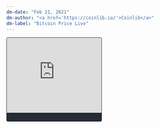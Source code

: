 ```yaml
---
dm-date: "Feb 21, 2021"
dm-author: "<a href='https://coinlib.io/'>Coinlib</a>"
dm-label: "Bitcoin Price Live"
---
```


<div style="width: 250px; height:220px; background-color: #1D2330; overflow:hidden; box-sizing: border-box; border: 1px solid #282E3B; border-radius: 4px; text-align: right; line-height:14px; block-size:220px; font-size: 12px; font-feature-settings: normal; text-size-adjust: 100%; box-shadow: inset 0 -20px 0 0 #262B38;padding:1px;padding: 0px;" center><div style="height:200px; padding:0px; margin:0px; width: 100%;"><iframe src="https://widget.coinlib.io/widget?type=single_v2&theme=dark&coin_id=859&pref_coin_id=1505" width="250" height="196px" scrolling="auto" marginwidth="0" marginheight="0" frameborder="0" border="0" style="border:0;margin:0;padding:0;line-height:14px;"></iframe></div><div style="color: #626B7F; line-height: 14px; font-weight: 400; font-size: 11px; box-sizing: border-box; padding: 2px 6px; width: 100%; font-family: Verdana, Tahoma, Arial, sans-serif;"></div></div><br>
